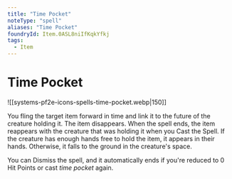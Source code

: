 ```yaml
---
title: "Time Pocket"
noteType: "spell"
aliases: "Time Pocket"
foundryId: Item.0ASL8niIfKqkYfkj
tags:
  - Item
---
```


# Time Pocket
![[systems-pf2e-icons-spells-time-pocket.webp|150]]

You fling the target item forward in time and link it to the future of the creature holding it. The item disappears. When the spell ends, the item reappears with the creature that was holding it when you Cast the Spell. If the creature has enough hands free to hold the item, it appears in their hands. Otherwise, it falls to the ground in the creature's space.

You can Dismiss the spell, and it automatically ends if you're reduced to 0 Hit Points or cast _time pocket_ again.
